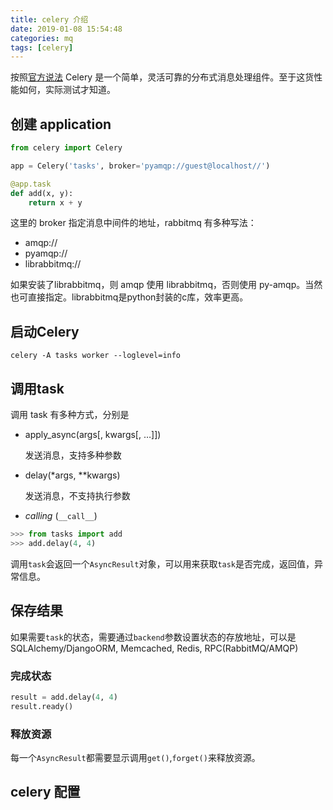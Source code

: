 ```yaml
---
title: celery 介绍
date: 2019-01-08 15:54:48
categories: mq
tags: [celery]
---
```


按照[官方说法](http://docs.celeryproject.org/en/latest/index.html) Celery 是一个简单，灵活可靠的分布式消息处理组件。至于这货性能如何，实际测试才知道。

<!-- more -->



## 创建 application

```python
from celery import Celery

app = Celery('tasks', broker='pyamqp://guest@localhost//')

@app.task
def add(x, y):
    return x + y
```

这里的 broker 指定消息中间件的地址，rabbitmq 有多种写法：

- amqp://
- pyamqp://
-  librabbitmq://

如果安装了librabbitmq，则 amqp 使用 librabbitmq，否则使用 py-amqp。当然也可直接指定。librabbitmq是python封装的c库，效率更高。

## 启动Celery

```
celery -A tasks worker --loglevel=info
```

## 调用task

调用 task 有多种方式，分别是

- apply_async(args[, kwargs[, …]])

  发送消息，支持多种参数

- delay(*args, **kwargs)

  发送消息，不支持执行参数

- *calling* (`__call__`)



```python
>>> from tasks import add
>>> add.delay(4, 4)
```

调用`task`会返回一个`AsyncResult`对象，可以用来获取`task`是否完成，返回值，异常信息。

## 保存结果

如果需要`task`的状态，需要通过`backend`参数设置状态的存放地址，可以是 SQLAlchemy/DjangoORM, Memcached, Redis, RPC(RabbitMQ/AMQP)

### 完成状态

```python
result = add.delay(4, 4)
result.ready()
```

### 释放资源

每一个`AsyncResult`都需要显示调用`get()`,`forget()`来释放资源。



## celery 配置



